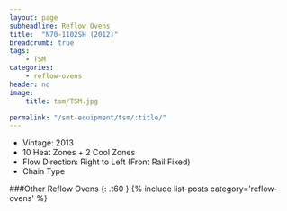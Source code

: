 ```yaml
---
layout: page
subheadline: Reflow Ovens
title:  "N70-1102SH (2012)"
breadcrumb: true
tags:
    - TSM
categories:
    - reflow-ovens
header: no
image:
    title: tsm/TSM.jpg

permalink: "/smt-equipment/tsm/:title/"
---
```


- Vintage: 2013
- 10 Heat Zones + 2 Cool Zones
- Flow Direction: Right to Left (Front Rail Fixed)
- Chain Type

###Other Reflow Ovens
{: .t60 }
{% include list-posts category='reflow-ovens' %}
